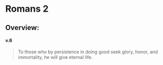 # Romans 2

## Overview:


#### v.6
>To those who by persistence in doing good seek glory, honor, and immortality, he will give eternal life.

